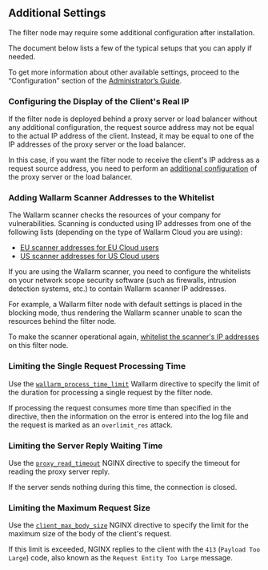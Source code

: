 ##   Additional Settings

The filter node may require some additional configuration after installation.

The document below lists a few of the typical setups that you can apply if needed.

To get more information about other available settings, proceed to the “Configuration” section of the [Administrator’s Guide](../admin-en/admin-intro-en.md).

### Configuring the Display of the Client's Real IP

If the filter node is deployed behind a proxy server or load balancer without any additional configuration, the request source address may not be equal to the actual IP address of the client. Instead, it may be equal to one of the IP addresses of the proxy server or the load balancer.

In this case, if you want the filter node to receive the client's IP address as a request source address, you need to perform an [additional configuration](../admin-en/using-proxy-or-balancer-en.md) of the proxy server or the load balancer.

### Adding Wallarm Scanner Addresses to the Whitelist

The Wallarm scanner checks the resources of your company for vulnerabilities. Scanning is conducted using IP addresses from one of the following lists (depending on the type of Wallarm Cloud you are using):
* [EU scanner addresses for EU Cloud users](../admin-en/scanner-address-en.md)
* [US scanner addresses for US Cloud users](../admin-en/scanner-address-us-en.md)

If you are using the Wallarm scanner, you need to configure the whitelists on your network scope security software (such as firewalls, intrusion detection systems, etc.) to contain Wallarm scanner IP addresses.

For example, a Wallarm filter node with default settings is placed in the blocking mode, thus rendering the Wallarm scanner unable to scan the resources behind the filter node.

To make the scanner operational again, [whitelist the scanner's IP addresses](../admin-en/scanner-ips-whitelisting.md) on this filter node.

### Limiting the Single Request Processing Time

Use the [`wallarm_process_time_limit`](../admin-en/configure-parameters-en.md#wallarmprocesstimelimit) Wallarm directive to specify the limit of the duration for processing a single request by the filter node.

If processing the request consumes more time than specified in the directive, then the information on the error is entered into the log file and the request is marked as an `overlimit_res` attack.

### Limiting the Server Reply Waiting Time

Use the [`proxy_read_timeout`](https://nginx.org/en/docs/http/ngx_http_proxy_module.html#proxy_read_timeout) NGINX directive to specify the timeout for reading the proxy server reply.

If the server sends nothing during this time, the connection is closed.

### Limiting the Maximum Request Size

Use the [`client_max_body_size`](https://nginx.org/en/docs/http/ngx_http_core_module.html#client_max_body_size) NGINX directive to specify the limit for the maximum size of the body of the client's request.

If this limit is exceeded, NGINX replies to the client with the `413` (`Payload Too Large`) code, also known as the `Request Entity Too Large` message.